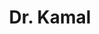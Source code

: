 ---
layout: doctor
profilePic : https://firebasestorage.googleapis.com/v0/b/dr-appointment-booking-app.appspot.com/o/ForPrac360%2Flogo.jpeg?alt=media&token=2a711c2b-50d4-4a92-aedf-f873c8e05df3&_gl=1*k9avfj*_ga*MTM3OTExNTkyMi4xNjk4MjIxMjY4*_ga_CW55HF8NVT*MTY5ODUwMzYzNC4xMy4xLjE2OTg1MDM2NTcuMzcuMC4w
title: Dr. Kamal
specialties: Ophthalmology
description: 
yearsOfExp: 6
location: Adyar
contact: 6383328362
hospitalName: Breathe Easy
avl_days: Sun - Tue - Wed.
_id: 66a72f989d8dbc25887ac4ed
---